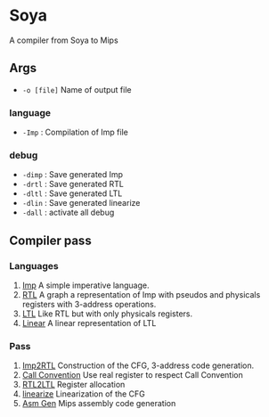 # Soya

A compiler from Soya to Mips

## Args

- `-o [file]` Name of output file

### language

- `-Imp` : Compilation of Imp file

### debug

- `-dimp` : Save generated Imp
- `-drtl` : Save generated RTL
- `-dltl` : Save generated LTL
- `-dlin` : Save generated linearize
- `-dall` : activate all debug

## Compiler pass

### Languages

1. [Imp](./lib/lang/imp.ml) A simple imperative language.
1. [RTL](./lib/lang/rtl.ml) A graph a representation of Imp with pseudos and
   physicals registers with 3-address operations.
1. [LTL](./lib/lang/ltl.ml) Like RTL but with only physicals registers.
1. [Linear](./lib/lang/linear.ml) A linear representation of LTL

### Pass

1. [Imp2RTL](./lib/backend/imp2rtl.ml) Construction of the CFG, 3-address
   code generation.
1. [Call Convention](./lib/backend/call_convention.ml) Use real register
   to respect Call Convention
1. [RTL2LTL](./lib/backend/rtl2ltl.ml) Register allocation
1. [linearize](./lib/backend/linearize.ml) Linearization of the CFG
1. [Asm Gen](./lib/backend/asmgen.ml) Mips assembly code generation

